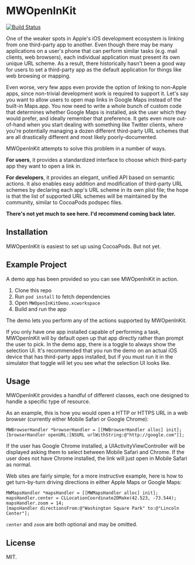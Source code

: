 MWOpenInKit
=========
[![Build Status](https://travis-ci.org/lazerwalker/MWOpenInKit.png)](https://travis-ci.org/lazerwalker/MWOpenInKit)

One of the weaker spots in Apple's iOS development ecosystem is linking from one third-party app to another. Even though there may be many applications on a user's phone that can perform similar tasks (e.g. mail clients, web browsers), each individual application must present its own unique URL scheme. As a result, there historically hasn't been a good way for users to set a third-party app as the default application for things like web browsing or mapping.

Even worse, very few apps even provide the option of linking to non-Apple apps, since non-trivial development work is required to support it. Let's say you want to allow users to open map links in Google Maps instead of the built-in Maps.app. You now need to write a whole bunch of custom code that determines whether Google Maps is installed, ask the user which they would prefer, and ideally remember that preference. It gets even more out-of-hand when you start dealing with something like Twitter clients, where you're potentially managing a dozen different third-party URL schemes that are all drastically different and most likely poorly-documented.

MWOpenInKit attempts to solve this problem in a number of ways.

**For users**, it provides a standardized interface to choose which third-party app they want to open a link in.

**For developers**, it provides an elegant, unified API based on semantic actions. It also enables easy addition and modification of third-party URL schemes by declaring each app's URL scheme in its own plist file; the hope is that the list of supported URL schemes will be maintained by the community, similar to CocoaPods podspec files.


**There's not yet much to see here. I'd recommend coming back later.**


Installation
------------
MWOpenInKit is easiest to set up using CocoaPods. But not yet.

Example Project
---------------
A demo app has been provided so you can see MWOpenInKit in action.

1. Clone this repo
2. Run `pod install` to fetch dependencies
3. Open `MWOpenInKitDemo.xcworkspace`
4. Build and run the app

The demo lets you perform any of the actions supported by MWOpenInKit.

If you only have one app installed capable of performing a task, MWOpenInKit will by default open up that app directly rather than prompt the user to pick. In the demo app, there is a toggle to always show the selection UI. It's recommended that you run the demo on an actual iOS device that has third-party apps installed, but if you must run it in the simulator that toggle will let you see what the selection UI looks like.


Usage
-----
MWOpenInKit provides a handful of different classes, each one designed to handle a specific type of resource.

As an example, this is how you would open a HTTP or HTTPS URL in a web browser (currently either Mobile Safari or Google Chrome):

    MWBrowserHandler *browserHandler = [[MWBrowserHandler alloc] init];
    [browserHandler openURL:[NSURL urlWithString:@"http://google.com"]];

If the user has Google Chrome installed, a UIActivityViewController will be displayed asking them to select between Mobile Safari and Chrome. If the user does not have Chrome installed, the link will just open in Mobile Safari as normal.

Web sites are fairly simple; for a more instructive example, here is how to get turn-by-turn driving directions in either Apple Maps or Google Maps:

    MWMapsHandler *mapsHandler = [[MWMapsHandler alloc] init];
    mapsHandler.center = CLLocationCoordinate2DMake(42.523, -73.544);
    mapsHandler.zoom = 14;
    [mapsHandler directionsFrom:@"Washington Square Park" to:@"Lincoln Center"];

`center` and `zoom` are both optional and may be omitted.

License
-------
MIT.